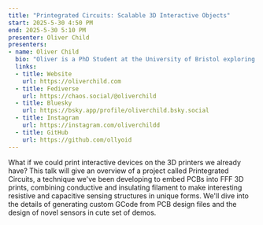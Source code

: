 ```yaml
---
title: "Printegrated Circuits: Scalable 3D Interactive Objects"
start: 2025-5-30 4:50 PM
end: 2025-5-30 5:10 PM
presenter: Oliver Child
presenters:
- name: Oliver Child
  bio: "Oliver is a PhD Student at the University of Bristol exploring how people can scale ideas into physical devices to share with friends and accross the world. Oliver likes shapes, patterns, and machines"
  links:
  - title: Website
    url: https://oliverchild.com
  - title: Fediverse
    url: https://chaos.social/@oliverchild
  - title: Bluesky
    url: https://bsky.app/profile/oliverchild.bsky.social
  - title: Instagram
    url: https://instagram.com/oliverchildd
  - title: GitHub
    url: https://github.com/ollyoid
---
```


What if we could print interactive devices on the 3D printers we already have? This talk will give an overview of a project called Printegrated Circuits, a technique we've been developing to embed PCBs into FFF 3D prints, combining conductive and insulating filament to make interesting resistive and capacitive sensing structures in unique forms. We'll dive into the details of generating custom GCode from PCB design files and the design of novel sensors in cute set of demos.
